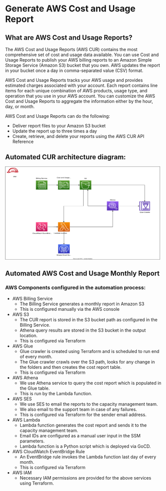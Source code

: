 # Generate AWS Cost and Usage Report

## What are AWS Cost and Usage Reports?
The AWS Cost and Usage Reports (AWS CUR) contains the most comprehensive set of cost and usage data available. You can use Cost and Usage Reports to publish your AWS billing reports to an Amazon Simple Storage Service (Amazon S3) bucket that you own. AWS updates the report in your bucket once a day in comma-separated value (CSV) format.

AWS Cost and Usage Reports tracks your AWS usage and provides estimated charges associated with your account. Each report contains line items for each unique combination of AWS products, usage type, and operation that you use in your AWS account. You can customize the AWS Cost and Usage Reports to aggregate the information either by the hour, day, or month.

AWS Cost and Usage Reports can do the following:
* Deliver report files to your Amazon S3 bucket
* Update the report up to three times a day
* Create, retrieve, and delete your reports using the AWS CUR API Reference

## Automated CUR  architecture diagram:
<img height="300" src="automated-cur-architecture.svg" width="500"/>


## Automated AWS Cost and Usage Monthly Report
### AWS Components configured in the automation process:
* AWS Billing Service 
   - The Billing Service generates a monthly report in Amazon S3 
   - This is configured manually via the AWS console
* AWS S3  
   - The CUR report is stored in the S3 bucket path as configured in the Billing Service.
   - Athena query results are stored in the S3 bucket in the output location.
   - This is configured via Terraform
* AWS Glue 
    - Glue crawler is created using Terraform and is scheduled to run end of every month.
    - The Glue crawler crawls over the S3 path, looks for any change in the folders and then creates the cost report table.
    - This is configured via Terraform
* AWS Athena 
    - We use Athena service to query the cost report which is populated in the Glue table. 
    - This is run by the Lambda function.
* AWS SES   
    - We use SES to email the reports to the capacity management team.
    - We also email to the support team in case of any failures.
    - This is configured via Terraform for the sender email address.
* AWS Lambda   
   - Lambda function generates the cost report and sends it to the capacity management team.
   - Email IDs are configured as a manual user input in the SSM parameters.
   - Lambda function is a Python script which is deployed via GoCD.
* AWS CloudWatch EventBridge Rule   
    - An EventBridge rule invokes the Lambda function last day of every month.
    - This is configured via Terraform
* AWS IAM   
  - Necessary IAM permissions are provided for the above services using Terraform.
